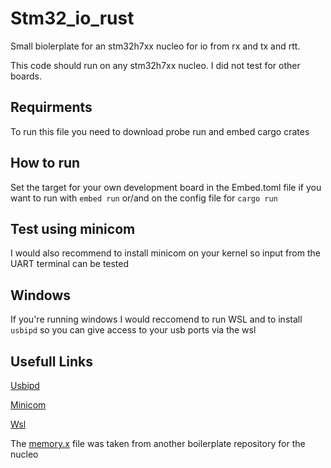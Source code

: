 # Stm32_io_rust 
Small biolerplate for an stm32h7xx nucleo for io from rx and tx and rtt. 

This code should run on any stm32h7xx nucleo. I did not test for other boards.

## Requirments 
To run this file you need to download probe run and embed cargo crates

## How to run
Set the target for your own development board in the Embed.toml file if you want to run with ```embed run``` or/and on the config file for ```cargo run```

## Test using minicom
I would also recommend to install minicom on your kernel so input from the UART terminal can be tested

## Windows
If you're running windows I would reccomend to run WSL and to install ```usbipd``` so you can give access to your usb ports via the wsl

## Usefull Links
[Usbipd](https://learn.microsoft.com/en-us/windows/wsl/connect-usb)

[Minicom](https://learn.microsoft.com/en-us/windows/wsl/connect-usb](https://www.cyberciti.biz/tips/connect-soekris-single-board-computer-using-minicom.html)https://www.cyberciti.biz/tips/connect-soekris-single-board-computer-using-minicom.html)

[Wsl](https://learn.microsoft.com/en-us/windows/wsl/install)

The [memory.x](https://github.com/astraw/nucleo-h743zi) file was taken from another boilerplate repository for the nucleo


